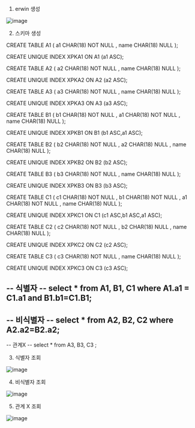 
1. erwin 생성

![image](https://user-images.githubusercontent.com/87375644/175297253-240028fd-f877-44cb-9223-d07f12a060c8.png)







2. 스키마 생성

CREATE TABLE A1
(
    a1                   CHAR(18) NOT NULL ,
    name                 CHAR(18) NULL 
);

CREATE UNIQUE INDEX XPKA1 ON A1
(a1   ASC);

CREATE TABLE A2
(
    a2                   CHAR(18) NOT NULL ,
    name                 CHAR(18) NULL 
);

CREATE UNIQUE INDEX XPKA2 ON A2
(a2   ASC);

CREATE TABLE A3
(
    a3                   CHAR(18) NOT NULL ,
    name                 CHAR(18) NULL 
);

CREATE UNIQUE INDEX XPKA3 ON A3
(a3   ASC);

CREATE TABLE B1
(
    b1                   CHAR(18) NOT NULL ,
    a1                   CHAR(18) NOT NULL ,
    name                 CHAR(18) NULL 
);

CREATE UNIQUE INDEX XPKB1 ON B1
(b1   ASC,a1   ASC);

CREATE TABLE B2
(
    b2                   CHAR(18) NOT NULL ,
    a2                   CHAR(18) NULL ,
    name                 CHAR(18) NULL 
);

CREATE UNIQUE INDEX XPKB2 ON B2
(b2   ASC);

CREATE TABLE B3
(
    b3                   CHAR(18) NOT NULL ,
    name                 CHAR(18) NULL 
);

CREATE UNIQUE INDEX XPKB3 ON B3
(b3   ASC);

CREATE TABLE C1
(
    c1                   CHAR(18) NOT NULL ,
    b1                   CHAR(18) NOT NULL ,
    a1                   CHAR(18) NOT NULL ,
    name                 CHAR(18) NULL 
);

CREATE UNIQUE INDEX XPKC1 ON C1
(c1   ASC,b1   ASC,a1   ASC);

CREATE TABLE C2
(
    c2                   CHAR(18) NOT NULL ,
    b2                   CHAR(18) NULL ,
    name                 CHAR(18) NULL 
);

CREATE UNIQUE INDEX XPKC2 ON C2
(c2   ASC);

CREATE TABLE C3
(
    c3                   CHAR(18) NOT NULL ,
    name                 CHAR(18) NULL 
);

CREATE UNIQUE INDEX XPKC3 ON C3
(c3   ASC);

-- 식별자 --
select *
from A1, B1, C1 
where A1.a1 = C1.a1 and B1.b1=C1.B1;
--------------------------------
-- 비식별자 --
select *
from A2, B2, C2 
where A2.a2=B2.a2;
--------------------------------
-- 관계X --
select *
from A3, B3, C3 ;





3. 식별자 조회

![image](https://user-images.githubusercontent.com/87375644/175297513-a8711827-21df-4e83-8353-fe208ab26f15.png)

4. 비식별자 조회

![image](https://user-images.githubusercontent.com/87375644/175297544-3bcc3ea9-3172-4d42-b673-a74801c77fa3.png)

5. 관계 X 조회

![image](https://user-images.githubusercontent.com/87375644/175297580-a30356c1-da8e-4040-b5ee-2dcb03c667b8.png)
